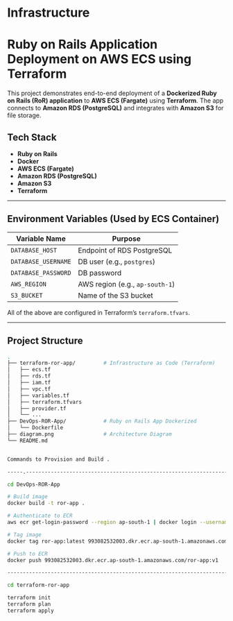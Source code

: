 # Infrastructure

#  Ruby on Rails Application Deployment on AWS ECS using Terraform

This project demonstrates end-to-end deployment of a **Dockerized Ruby on Rails (RoR) application** to **AWS ECS (Fargate)** using **Terraform**. The app connects to **Amazon RDS (PostgreSQL)** and integrates with **Amazon S3** for file storage.


## Tech Stack

- **Ruby on Rails**
- **Docker**
- **AWS ECS (Fargate)**
- **Amazon RDS (PostgreSQL)**
- **Amazon S3**
- **Terraform**

---

## Environment Variables (Used by ECS Container)

| Variable Name       | Purpose                         |
|---------------------|---------------------------------|
| `DATABASE_HOST`     | Endpoint of RDS PostgreSQL      |
| `DATABASE_USERNAME` | DB user (e.g., `postgres`)      |
| `DATABASE_PASSWORD` | DB password                     |
| `AWS_REGION`        | AWS region (e.g., `ap-south-1`) |
| `S3_BUCKET`         | Name of the S3 bucket           |

All of the above are configured in Terraform’s `terraform.tfvars`.

---

## Project Structure

```bash
.
├── terraform-ror-app/         # Infrastructure as Code (Terraform)
│   ├── ecs.tf
│   ├── rds.tf
│   ├── iam.tf
│   ├── vpc.tf
│   ├── variables.tf
│   ├── terraform.tfvars
│   ├── provider.tf
│   └── ...
├── DevOps-ROR-App/            # Ruby on Rails App Dockerized
│   └── Dockerfile
├── diagram.png                # Architecture Diagram
└── README.md


Commands to Provision and Build .

-----.-----------------------------------------------------------------------------------------

cd DevOps-ROR-App

# Build image
docker build -t ror-app .

# Authenticate to ECR
aws ecr get-login-password --region ap-south-1 | docker login --username AWS --password-stdin 993082532003.dkr.ecr.ap-south-1.amazonaws.com

# Tag image
docker tag ror-app:latest 993082532003.dkr.ecr.ap-south-1.amazonaws.com/ror-app:v1

# Push to ECR
docker push 993082532003.dkr.ecr.ap-south-1.amazonaws.com/ror-app:v1

---------------------------------------------------------------------------------------------

cd terraform-ror-app

terraform init
terraform plan
terraform apply

